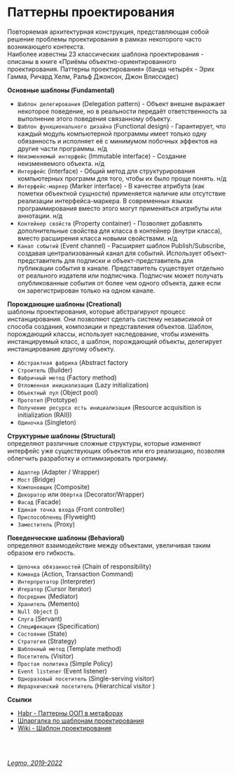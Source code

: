 <h1>Паттерны проектирования</h1>

Повторяемая архитектурная конструкция, представляющая собой решение проблемы проектирования в рамках некоторого часто
возникающего контекста.<br>
Наиболее известны 23 классических шаблона проектирования - описаны в книге «Приёмы объектно-ориентированного
проектирования. Паттерны проектирования» (банда четырёх - Эрих Гамма, Ричард Хелм, Ральф Джонсон, Джон Влиссидес)

**Основные шаблоны (Fundamental)**

- `Шаблон делегирования` (Delegation pattern) - Объект внешне выражает некоторое поведение, но в реальности передаёт
  ответственность за выполнение этого поведения связанному объекту.
- `Шаблон функционального дизайна` (Functional design) - Гарантирует, что каждый модуль компьютерной программы имеет
  только одну обязанность и исполняет её с минимумом побочных эффектов на другие части программы. н/д
- `Неизменяемый интерфейс` (Immutable interface) - Создание неизменяемого объекта. н/д
- `Интерфейс` (Interface) - Общий метод для структурирования компьютерных программ для того, чтобы их было проще понять.
  н/д
- `Интерфейс-маркер` (Marker interface) - В качестве атрибута (как пометки объектной сущности) применяется наличие или
  отсутствие реализации интерфейса-маркера. В современных языках программирования вместо этого могут применяться
  атрибуты или аннотации. н/д
- `Контейнер свойств` (Property container) - Позволяет добавлять дополнительные свойства для класса в контейнер (внутри
  класса), вместо расширения класса новыми свойствами. н/д
- `Канал событий` (Event channel) - Расширяет шаблон Publish/Subscribe, создавая централизованный канал для событий.
  Использует объект-представитель для подписки и объект-представитель для публикации события в канале. Представитель
  существует отдельно от реального издателя или подписчика. Подписчик может получать опубликованные события от более чем
  одного объекта, даже если он зарегистрирован только на одном канале.

**Порождающие шаблоны (Creational)**<br>
шаблоны проектирования, которые абстрагируют процесс инстанцирования. Они позволяют сделать систему независимой от
способа создания, композиции и представления объектов. Шаблон, порождающий классы, использует наследование, чтобы
изменять инстанцируемый класс, а шаблон, порождающий объекты, делегирует инстанцирование другому объекту.

- `Абстрактная фабрика` (Abstract factory
- `Строитель` (Builder)
- `Фабричный метод` (Factory method)
- `Отложенная инициализация` (Lazy initialization)
- `Объектный пул` (Object pool)
- `Прототип` (Prototype)
- `Получение ресурса есть инициализация` (Resource acquisition is initialization (RAII))
- `Одиночка` (Singleton)

**Структурные шаблоны (Structural)**<br>
определяют различные сложные структуры, которые изменяют интерфейс уже существующих объектов или его реализацию,
позволяя облегчить разработку и оптимизировать программу.

- `Адаптер` (Adapter / Wrapper)
- `Мост` (Bridge)
- `Компоновщик` (Composite)
- `Декоратор` или `Обёртка` (Decorator/Wrapper)
- `Фасад` (Facade)
- `Единая точка входа` (Front controller)
- `Приспособленец` (Flyweight)
- `Заместитель` (Proxy)

**Поведенческие шаблоны (Behavioral)**<br>
определяют взаимодействие между объектами, увеличивая таким образом его гибкость.

- `Цепочка обязанностей` (Chain of responsibility)
- `Команда` (Action, Transaction Command)
- `Интерпретатор` (Interpreter)
- `Итератор` (Cursor Iterator)
- `Посредник` (Mediator)
- `Хранитель` (Memento)
- `Null Object` ()
- `Слуга` (Servant)
- `Спецификация` (Specification)
- `Состояние` (State)
- `Стратегия` (Strategy)
- `Шаблонный метод` (Template method)
- `Посетитель` (Visitor)
- `Простая политика` (Simple Policy)
- `Event listener` (Event listener)
- `Одноразовый посетитель` (Single-serving visitor)
- `Иерархический посетитель` (Hierarchical visitor )

**Ссылки**

- [Habr - Паттерны ООП в метафорах](https://habr.com/ru/post/136766/)
- [Шпаргалка по шаблонам проектирования](https://habr.com/ru/post/210288/)
- [Wiki - Шаблон проектирования](https://ru.wikipedia.org/wiki/%D0%A8%D0%B0%D0%B1%D0%BB%D0%BE%D0%BD_%D0%BF%D1%80%D0%BE%D0%B5%D0%BA%D1%82%D0%B8%D1%80%D0%BE%D0%B2%D0%B0%D0%BD%D0%B8%D1%8F)

<br> 
<br> 

*[Legmo, 2019-2022](https://github.com/Legmo/notes/)*
